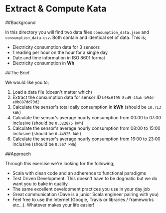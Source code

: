 # Extract & Compute Kata

##Background

In this directory you will find two data files `consumption_data.json` and `consumption_data.csv`. Both contain and identical set of data. This is;

* Electricity consumption data for 3 sensors
* 1 reading per hour on the hour for a single day 
* Date and time information in ISO 8601 format
* Electricity consumption in **Wh**

##The Brief

We would like you to;

1. Load a data file (doesn't matter which)
2. Extract the consumption data for sensor ID `b08c6195-8cd9-43ab-b94d-e0b887dd73d2`
3. Calculate the sensor's total daily consumption in **kWh** (should be `10.713 kWh`)
4. Calculate the sensor's average hourly consumption from 00:00 to 07:00 inclusive (should be `0.322875 kWh`)
5. Calculate the sensor's average hourly consumption from 08:00 to 15:00 inclusive (should be `0.44925 kWh`)
5. Calculate the sensor's average hourly consumption from 16:00 to 23:00 inclusive (should be `0.567 kWh`)


##Approach

Through this exercise we're looking for the following;

* Scala with clean code and an adherence to functional paradigms
* Test Driven Development. This doesn't have to be dogmatic but we do want you to bake in quality
* The same excellent development practices you use in your day job
* Great communication (Dave is a junior Scala engineer pairing with you)
* Feel free to use the Internet (Google, Travis or libraries / frameworks etc...). Whatever makes your life easier!

